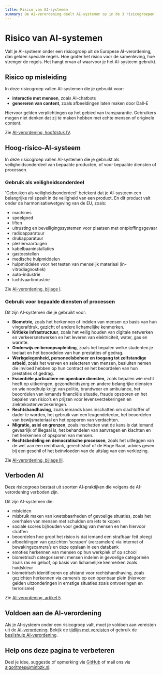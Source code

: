 ```yaml
---
title: Risico van AI-systemen
summary: De AI-verordening deelt AI-systemen op in de 3 risicogroepen 'risico op misleiding', 'hoog-risico-AI-systeem' en 'verboden AI-systeem'.
---
```


# Risico van AI-systemen
Valt je AI-systeem onder een risicogroep uit de Europese AI-verordening, dan gelden speciale regels. Hoe groter het risico voor de samenleving, hoe strenger de regels. Het hangt ervan af waarvoor je het AI-systeem gebruikt.

## Risico op misleiding
In deze risicogroep vallen AI-systemen die je gebruikt voor:

*  __interactie met mensen__, zoals AI-chatbots
* __genereren van content__, zoals afbeeldingen laten maken door Dall-E

Hiervoor gelden verplichtingen op het gebied van transparantie. Gebruikers mogen niet denken dat zij te maken hebben met echte mensen of originele content.

Zie [AI-verordening, hoofdstuk IV](https://eur-lex.europa.eu/legal-content/NL/TXT/?uri=CELEX:32024R1689#d1e5418-1-1).

## Hoog-risico-AI-systeem
In deze risicogroep vallen AI-systemen die je gebruikt als veiligheidsonderdeel van bepaalde producten, of voor bepaalde diensten of processen.

### Gebruik als veiligheidsonderdeel
'Gebruiken als veiligheidsonderdeel' betekent dat je AI-systeem een belangrijke rol speelt in de veiligheid van een product. En dit product valt onder de harmonisatiewetgeving van de EU, zoals:

* machines
* speelgoed
* liften
* uitrusting en beveiligingssystemen voor plaatsen met ontploffingsgevaar
* radioapparatuur
* drukapparatuur
* pleziervaartuigen
* kabelbaaninstallaties
* gastoestellen
* medische hulpmiddelen
* hulpmiddelen voor het testen van menselijk materiaal (in-vitrodiagnostiek)
* auto-industrie
* luchtvaartindustrie

Zie [AI-verordening, bijlage I](https://eur-lex.europa.eu/legal-content/NL/TXT/?uri=CELEX:32024R1689#d1e38-124-1).

### Gebruik voor bepaalde diensten of processen
Dit zijn AI-systemen die je gebruikt voor:

* __Biometrie__, zoals het herkennen of indelen van mensen op basis van hun vingerafdruk, gezicht of andere lichamelijke kenmerken.
* __Kritieke infrastructuur__, zoals het veilig houden van digitale netwerken en verkeersnetwerken en het leveren van elektriciteit, water, gas en warmte.
* __Onderwijs en beroepsopleiding__, zoals het bepalen welke studenten je toelaat en het beoordelen van hun prestaties of gedrag.
* __Werkgelegenheid, personeelsbeheer en toegang tot zelfstandige arbeid__, zoals het werven en selecteren van mensen, besluiten nemen die invloed hebben op hun contract en het beoordelen van hun prestaties of gedrag.
* __Essentiële particuliere en openbare diensten__, zoals bepalen wie recht heeft op uitkeringen, gezondheidszorg en andere belangrijke diensten en wie noodhulp krijgt van politie, brandweer en ambulance, het beoordelen van iemands financiële situatie, fraude opsporen en het bepalen van risico’s en prijzen voor levensverzekeringen en ziektekostenverzekeringen.
* __Rechtshandhaving__, zoals iemands kans inschatten om slachtoffer of dader te worden, het gebruik van een leugendetector, het beoordelen van bewijsmateriaal en het opsporen van verdachten.
* __Migratie, asiel en grenzen__, zoals inschatten wat de kans is dat iemand gevaarlijk of illegaal is, het behandelen van aanvragen en klachten en het herkennen of opsporen van mensen.
* __Rechtsbedeling en democratische processen__, zoals het uitleggen van de wet aan een rechtbank, gerechtshof of de Hoge Raad, advies geven bij een geschil of het beïnvloeden van de uitslag van een verkiezing.

Zie [AI-verordening, bijlage III](https://eur-lex.europa.eu/legal-content/NL/TXT/?uri=CELEX:32024R1689#d1e38-127-1).

## Verboden AI
Deze risicogroep bestaat uit soorten AI-praktijken die volgens de AI-verordening verboden zijn.

Dit zijn AI-systemen die:

* misleiden
* misbruik maken van kwetsbaarheden of gevoelige situaties, zoals het overhalen van mensen met schulden om iets te kopen
* sociale scores bijhouden voor gedrag van mensen en hen hiervoor straffen
* beoordelen hoe groot het risico is dat iemand een strafbaar feit pleegt
* afbeeldingen van gezichten ‘scrapen’ (verzamelen) via internet of bewakingscamera’s en deze opslaan in een databank
* emoties herkennen van mensen op hun werkplek of op school
* biometrisch categoriseren: mensen indelen in gevoelige categorieën zoals ras en geloof, op basis van lichamelijke kenmerken zoals huidskleur
* biometrisch identificeren op afstand voor rechtshandhaving, zoals gezichten herkennen via camera’s op een openbaar plein (hiervoor gelden uitzonderingen in ernstige situaties zoals ontvoeringen en terrorisme)

Zie [AI-verordening, artikel 5](https://eur-lex.europa.eu/legal-content/NL/TXT/?uri=CELEX:32024R1689#d1e2816-1-1).

## Voldoen aan de AI-verordening
Als je AI-systeem onder een risicogroep valt, moet je voldoen aan vereisten uit de [AI-verordening](../../ai-verordening/). Bekijk de [tijdlijn met vereisten](../../ai-verordening/tijdlijn-ai-verordening/) of gebruik de <a href="#" onclick="showModal(event, 'beslishulp AI-verordening', {redirectUrl: 'voldoen-aan-wetten-en-regels/vereisten/'});">beslishulp AI-verordening</a>.

## Help ons deze pagina te verbeteren
Deel je idee, suggestie of opmerking via [GitHub](https://github.com/MinBZK/Algoritmekader/issues/new/choose) of mail ons via [algoritmes@minbzk.nl](mailto:algoritmes@minbzk.nl).
